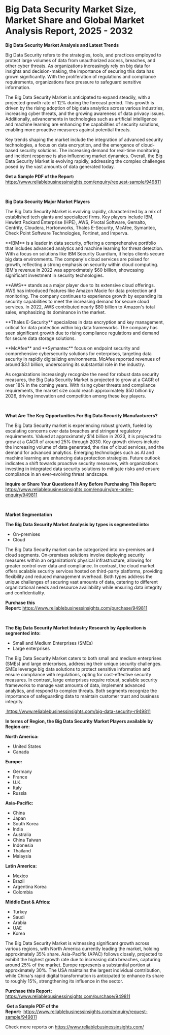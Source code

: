 <p><h1>Big Data Security Market Size, Market Share and Global Market Analysis Report, 2025 - 2032</h1></p><p><strong>Big Data Security Market Analysis and Latest Trends</strong></p>
<p><p>Big Data Security refers to the strategies, tools, and practices employed to protect large volumes of data from unauthorized access, breaches, and other cyber threats. As organizations increasingly rely on big data for insights and decision-making, the importance of securing this data has grown significantly. With the proliferation of regulations and compliance requirements, organizations face pressure to safeguard sensitive information.</p><p>The Big Data Security Market is anticipated to expand steadily, with a projected growth rate of 12% during the forecast period. This growth is driven by the rising adoption of big data analytics across various industries, increasing cyber threats, and the growing awareness of data privacy issues. Additionally, advancements in technologies such as artificial intelligence and machine learning are enhancing the capabilities of security solutions, enabling more proactive measures against potential threats.</p><p>Key trends shaping the market include the integration of advanced security technologies, a focus on data encryption, and the emergence of cloud-based security solutions. The increasing demand for real-time monitoring and incident response is also influencing market dynamics. Overall, the Big Data Security Market is evolving rapidly, addressing the complex challenges posed by the vast amounts of data generated today.</p></p>
<p><strong>Get a Sample PDF of the Report:&nbsp;</strong> <a href="https://www.reliablebusinessinsights.com/enquiry/request-sample/949811?utm_campaign=2318&utm_medium=2&utm_source=Github&utm_content=ia&utm_term=05032025&utm_id=big-data-security">https://www.reliablebusinessinsights.com/enquiry/request-sample/949811</a></p>
<p>&nbsp;</p>
<p><strong>Big Data Security Major Market Players</strong></p>
<p><p>The Big Data Security Market is evolving rapidly, characterized by a mix of established tech giants and specialized firms. Key players include IBM, Hewlett Packard Enterprise (HPE), AWS, Pivotal Software, Gemalto, Centrify, Cloudera, Hortonworks, Thales E-Security, McAfee, Symantec, Check Point Software Technologies, Fortinet, and Imperva.</p><p>**IBM** is a leader in data security, offering a comprehensive portfolio that includes advanced analytics and machine learning for threat detection. With a focus on solutions like IBM Security Guardium, it helps clients secure big data environments. The company's cloud services are poised for growth, reflecting a strong emphasis on security within cloud computing. IBM's revenue in 2022 was approximately $60 billion, showcasing significant investment in security technologies.</p><p>**AWS** stands as a major player due to its extensive cloud offerings. AWS has introduced features like Amazon Macie for data protection and monitoring. The company continues to experience growth by expanding its security capabilities to meet the increasing demand for secure cloud services. In 2022, AWS contributed nearly $80 billion to Amazon's total sales, emphasizing its dominance in the market.</p><p>**Thales E-Security** specializes in data encryption and key management, critical for data protection within big data frameworks. The company has seen significant growth due to rising compliance regulations and demand for secure data storage solutions.</p><p>**McAfee** and **Symantec** focus on endpoint security and comprehensive cybersecurity solutions for enterprises, targeting data security in rapidly digitalizing environments. McAfee reported revenues of around $3.1 billion, underscoring its substantial role in the industry.</p><p>As organizations increasingly recognize the need for robust data security measures, the Big Data Security Market is projected to grow at a CAGR of over 18% in the coming years. With rising cyber threats and compliance requirements, the market size could reach approximately $50 billion by 2026, driving innovation and competition among these key players.</p></p>
<p>&nbsp;</p>
<p><strong>What Are The Key Opportunities For Big Data Security Manufacturers?</strong></p>
<p><p>The Big Data Security market is experiencing robust growth, fueled by escalating concerns over data breaches and stringent regulatory requirements. Valued at approximately $14 billion in 2023, it is projected to grow at a CAGR of around 25% through 2030. Key growth drivers include the increasing volume of data generated, the rise of cloud services, and the demand for advanced analytics. Emerging technologies such as AI and machine learning are enhancing data protection strategies. Future outlook indicates a shift towards proactive security measures, with organizations investing in integrated data security solutions to mitigate risks and ensure compliance in an ever-evolving threat landscape.</p></p>
<p><strong>Inquire or Share Your Questions If Any Before Purchasing This Report:</strong> <a href="https://www.reliablebusinessinsights.com/enquiry/pre-order-enquiry/949811?utm_campaign=2318&utm_medium=2&utm_source=Github&utm_content=ia&utm_term=05032025&utm_id=big-data-security">https://www.reliablebusinessinsights.com/enquiry/pre-order-enquiry/949811</a></p>
<p>&nbsp;</p>
<p><strong>Market Segmentation</strong></p>
<p><strong>The Big Data Security Market Analysis by types is segmented into:</strong></p>
<p><ul><li>On-premises</li><li>Cloud</li></ul></p>
<p><p>The Big Data Security market can be categorized into on-premises and cloud segments. On-premises solutions involve deploying security measures within an organization’s physical infrastructure, allowing for greater control over data and compliance. In contrast, the cloud market offers scalable security services hosted on third-party platforms, providing flexibility and reduced management overhead. Both types address the unique challenges of securing vast amounts of data, catering to different organizational needs and resource availability while ensuring data integrity and confidentiality.</p></p>
<p><strong>Purchase this Report:&nbsp;</strong><a href="https://www.reliablebusinessinsights.com/purchase/949811?utm_campaign=2318&utm_medium=2&utm_source=Github&utm_content=ia&utm_term=05032025&utm_id=big-data-security">https://www.reliablebusinessinsights.com/purchase/949811</a></p>
<p>&nbsp;</p>
<p><strong>The Big Data Security Market Industry Research by Application is segmented into:</strong></p>
<p><ul><li>Small and Medium Enterprises (SMEs)</li><li>Large enterprises</li></ul></p>
<p><p>The Big Data Security Market caters to both small and medium enterprises (SMEs) and large enterprises, addressing their unique security challenges. SMEs leverage big data solutions to protect sensitive information and ensure compliance with regulations, opting for cost-effective security measures. In contrast, large enterprises require robust, scalable security frameworks to manage vast amounts of data, implement advanced analytics, and respond to complex threats. Both segments recognize the importance of safeguarding data to maintain customer trust and business integrity.</p></p>
<p><a href="https://www.reliablebusinessinsights.com/big-data-security-r949811?utm_campaign=2318&utm_medium=2&utm_source=Github&utm_content=ia&utm_term=05032025&utm_id=big-data-security">&nbsp;https://www.reliablebusinessinsights.com/big-data-security-r949811</a></p>
<p><strong>In terms of Region, the Big Data Security Market Players available by Region are:</strong></p>
<p>
    <p> <strong> North America: </strong>
        <ul>
            <li>United States</li>
            <li>Canada</li>
        </ul>
        </p> 
    <p> <strong> Europe: </strong>
        <ul>
            <li>Germany</li>
            <li>France</li>
            <li>U.K.</li>
            <li>Italy</li>
            <li>Russia</li>
        </ul>
        </p> 
    <p> <strong> Asia-Pacific: </strong>
        <ul>
            <li>China</li>
            <li>Japan</li>
            <li>South Korea</li>
            <li>India</li>
            <li>Australia</li>
            <li>China Taiwan</li>
            <li>Indonesia</li>
            <li>Thailand</li>
            <li>Malaysia</li>
        </ul>
        </p> 
    <p> <strong> Latin America: </strong>
        <ul>
            <li>Mexico</li>
            <li>Brazil</li>
            <li>Argentina Korea</li>
            <li>Colombia</li>
        </ul>
        </p> 
    <p> <strong> Middle East & Africa: </strong>
        <ul>
            <li>Turkey</li>
            <li>Saudi</li>
            <li>Arabia</li>
            <li>UAE</li>
            <li>Korea</li>
        </ul>
    </p>
    </p>
<p><p>The Big Data Security Market is witnessing significant growth across various regions, with North America currently leading the market, holding approximately 35% share. Asia-Pacific (APAC) follows closely, projected to exhibit the highest growth rate due to increasing data breaches, capturing around 25% of the market. Europe represents a substantial portion at approximately 30%. The USA maintains the largest individual contribution, while China's rapid digital transformation is anticipated to enhance its share to roughly 15%, strengthening its influence in the sector.</p></p>
<p><strong>Purchase this Report: </strong><a href="https://www.reliablebusinessinsights.com/purchase/949811?utm_campaign=2318&utm_medium=2&utm_source=Github&utm_content=ia&utm_term=05032025&utm_id=big-data-security">https://www.reliablebusinessinsights.com/purchase/949811</a></p>
<p>&nbsp;<strong>Get a Sample PDF of the Report:&nbsp;&nbsp;</strong><a href="https://www.reliablebusinessinsights.com/enquiry/request-sample/949811?utm_campaign=2318&utm_medium=2&utm_source=Github&utm_content=ia&utm_term=05032025&utm_id=big-data-security">https://www.reliablebusinessinsights.com/enquiry/request-sample/949811</a></p>
<p><strong></strong></p>
<p>Check more reports on <a href="https://www.reliablebusinessinsights.com/?utm_campaign=2318&utm_medium=2&utm_source=Github&utm_content=ia&utm_term=05032025&utm_id=big-data-security">https://www.reliablebusinessinsights.com/</a></p>